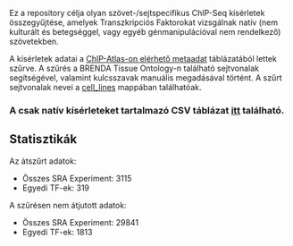 Ez a repository célja olyan szövet-/sejtspecifikus ChIP-Seq kísérletek összegyűjtése, amelyek Transzkripciós Faktorokat vizsgálnak natív (nem kulturált és betegséggel, vagy egyéb génmanipulációval nem rendelkező) szövetekben.

A kísérletek adatai a [ChIP-Atlas-on elérhető metaadat](https://github.com/inutano/chip-atlas/wiki#downloads_doc) táblázatából lettek szűrve. A szűrés a BRENDA Tissue Ontology-n található sejtvonalak segítségével, valamint kulcsszavak manuális megadásával történt. A szűrt sejtvonalak nevei a [cell_lines](https://github.com/kadan02/native_tissue_chip-seq_experiments/tree/master/cell_lines) mappában találhatóak. 

### A csak natív kísérleteket tartalmazó CSV táblázat [itt](https://github.com/kadan02/native_tissue_chip-seq_experiments/blob/master/chip_atlas/native_chip_atlas_experiments.csv) található.

## Statisztikák
Az átszűrt adatok:
- Összes SRA Experiment: 3115
- Egyedi TF-ek: 319

A szűrésen nem átjutott adatok:
- Összes SRA Experiment: 29841
- Egyedi TF-ek: 1813

[](https://github.com/kadan02/native_tissue_chip-seq_experiments/blob/master/chip_atlas/figures/figure_tf.png)
[](https://github.com/kadan02/native_tissue_chip-seq_experiments/blob/master/chip_atlas/figures/figure_cell_type_class.png)
[](https://github.com/kadan02/native_tissue_chip-seq_experiments/blob/master/chip_atlas/figures/figure_cell_type.png)



